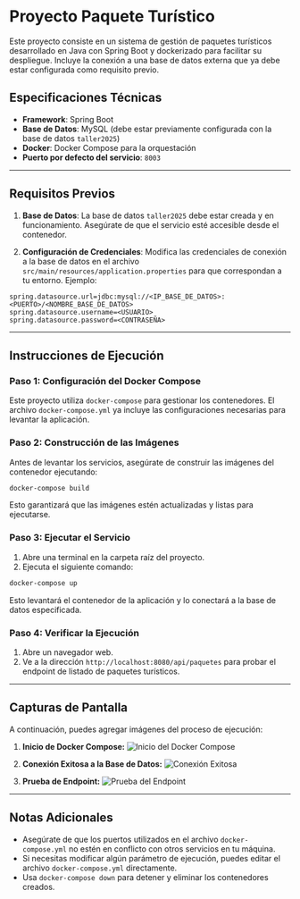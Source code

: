# Proyecto Paquete Turístico

Este proyecto consiste en un sistema de gestión de paquetes turísticos desarrollado en Java con Spring Boot y dockerizado para facilitar su despliegue. Incluye la conexión a una base de datos externa que ya debe estar configurada como requisito previo.

## Especificaciones Técnicas

- **Framework**: Spring Boot
- **Base de Datos**: MySQL (debe estar previamente configurada con la base de datos `taller2025`)
- **Docker**: Docker Compose para la orquestación
- **Puerto por defecto del servicio**: `8003`

---

## Requisitos Previos

1. **Base de Datos**: La base de datos `taller2025` debe estar creada y en funcionamiento. Asegúrate de que el servicio esté accesible desde el contenedor.
   
2. **Configuración de Credenciales**: Modifica las credenciales de conexión a la base de datos en el archivo `src/main/resources/application.properties` para que correspondan a tu entorno. Ejemplo:

```properties
spring.datasource.url=jdbc:mysql://<IP_BASE_DE_DATOS>:<PUERTO>/<NOMBRE_BASE_DE_DATOS>
spring.datasource.username=<USUARIO>
spring.datasource.password=<CONTRASEÑA>
```

---

## Instrucciones de Ejecución

### Paso 1: Configuración del Docker Compose


Este proyecto utiliza `docker-compose` para gestionar los contenedores. El archivo `docker-compose.yml` ya incluye las configuraciones necesarias para levantar la aplicación.

### Paso 2: Construcción de las Imágenes

Antes de levantar los servicios, asegúrate de construir las imágenes del contenedor ejecutando:

```bash
docker-compose build
```

Esto garantizará que las imágenes estén actualizadas y listas para ejecutarse.

### Paso 3: Ejecutar el Servicio

1. Abre una terminal en la carpeta raíz del proyecto.
2. Ejecuta el siguiente comando:

```bash
docker-compose up
```

Esto levantará el contenedor de la aplicación y lo conectará a la base de datos especificada.

### Paso 4: Verificar la Ejecución

1. Abre un navegador web.
2. Ve a la dirección `http://localhost:8080/api/paquetes` para probar el endpoint de listado de paquetes turísticos.

---

## Capturas de Pantalla

A continuación, puedes agregar imágenes del proceso de ejecución:

1. **Inicio de Docker Compose:**
   ![Inicio del Docker Compose](ruta/a/imagen1.png)

2. **Conexión Exitosa a la Base de Datos:**
   ![Conexión Exitosa](ruta/a/imagen2.png)

3. **Prueba de Endpoint:**
   ![Prueba del Endpoint](ruta/a/imagen3.png)

---

## Notas Adicionales

- Asegúrate de que los puertos utilizados en el archivo `docker-compose.yml` no estén en conflicto con otros servicios en tu máquina.
- Si necesitas modificar algún parámetro de ejecución, puedes editar el archivo `docker-compose.yml` directamente.
- Usa `docker-compose down` para detener y eliminar los contenedores creados.

